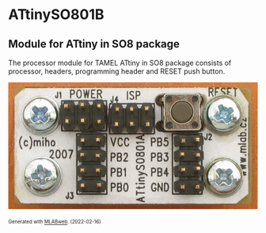 <!--- PrjInfo ---> <!--- Please remove this line after manually editing --->
<!--- 00a56be08b96043df9e37d6aff7b6990 --->
<!--- Created:2022-02-16 21:52:52.385831: ---> 
<!--- Author:: ---> 
<!--- AuthorEmail:: ---> 
<!--- Tags:: ---> 
<!--- Ust:: ---> 
<!--- Label --->
<!--- ELabel ---> 
<!--- Name:ATtinySO801B: --->
# ATtinySO801B
<!--- LongName --->
## Module for ATtiny in SO8 package
<!--- ELongName ---> 

<!--- Lead --->
The processor module for TAMEL ATtiny in SO8 package consists of processor, headers, programming header and RESET push button.
<!--- ELead ---> 

![ATtinySO801B](doc/img/ATtinySO801B_top.jpg) 


<!--- Description --->
<!--- EDescription --->
<!--- Content --->
<!--- EContent --->
<sub><sup> Generated with [MLABweb](https://github.com/MLAB-project/MLABweb). (2022-02-16)</sup></sub>